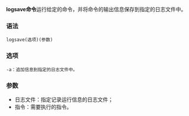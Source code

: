 **logsave命令**运行给定的命令，并将命令的输出信息保存到指定的日志文件中。

### 语法  

```
logsave(选项)(参数)
```

### 选项  

```
-a：追加信息到指定的日志文件中。
```

### 参数  

*   日志文件：指定记录运行信息的日志文件；
*   指令：需要执行的指令。